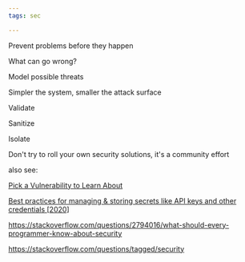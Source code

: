 ```yaml
---
tags: sec

---
```




Prevent problems before they happen     

What can go wrong? 

Model possible threats 

Simpler the system, smaller the attack surface  

Validate

Sanitize

Isolate 

Don't try to roll your own security solutions, it's a community effort 


also see: 

[Pick a Vulnerability to Learn About](https://www.hacksplaining.com/lessons)

[Best practices for managing & storing secrets like API keys and other credentials \[2020\]](https://blog.gitguardian.com/secrets-api-management/#secrets-as-service)

<https://stackoverflow.com/questions/2794016/what-should-every-programmer-know-about-security>

<https://stackoverflow.com/questions/tagged/security>
